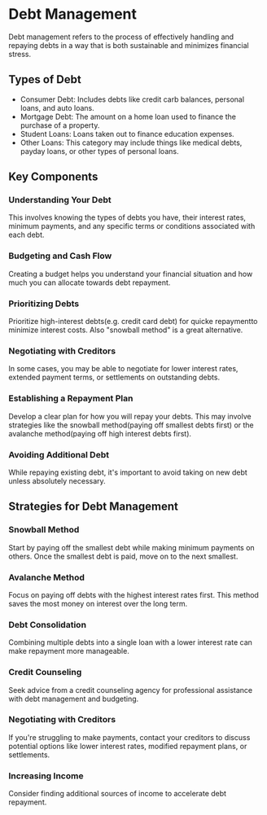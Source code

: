 # Debt Management

Debt management refers to the process of effectively handling and repaying debts in a
way that is both sustainable and minimizes financial stress.

## Types of Debt
- Consumer Debt: Includes debts like credit carb balances, personal loans, and auto loans.
- Mortgage Debt: The amount on a home loan used to finance the purchase of a property.
- Student Loans: Loans taken out to finance education expenses.
- Other Loans: This category may include things like medical debts, payday loans, or
other types of personal loans.

## Key Components

### Understanding Your Debt
This involves knowing the types of debts you have, their interest rates, minimum payments,
and any specific terms or conditions associated with each debt.

### Budgeting and Cash Flow
Creating a budget helps you understand your financial situation and how much you can
allocate towards debt repayment.

### Prioritizing Debts
Prioritize high-interest debts(e.g. credit card debt) for quicke repaymentto minimize
interest costs. Also "snowball method" is a great alternative.

### Negotiating with Creditors
In some cases, you may be able to negotiate for lower interest rates, extended payment
terms, or settlements on outstanding debts.

### Establishing a Repayment Plan
Develop a clear plan for how you will repay your debts. This may involve strategies like the
snowball method(paying off smallest debts first) or the avalanche method(paying off high
interest debts first).

### Avoiding Additional Debt
While repaying existing debt, it's important to avoid taking on new debt unless
absolutely necessary.

## Strategies for Debt Management

### Snowball Method
Start by paying off the smallest debt while making minimum payments on others. Once
the smallest debt is paid, move on to the next smallest.

### Avalanche Method
Focus on paying off debts with the highest interest rates first. This method saves the most
money on interest over the long term.

### Debt Consolidation
Combining multiple debts into a single loan with a lower interest rate can make
repayment more manageable.

### Credit Counseling
Seek advice from a credit counseling agency for professional assistance with debt
management and budgeting.

### Negotiating with Creditors
If you're struggling to make payments, contact your creditors to discuss potential
options like lower interest rates, modified repayment plans, or settlements.

### Increasing Income
Consider finding additional sources of income to accelerate debt repayment.
